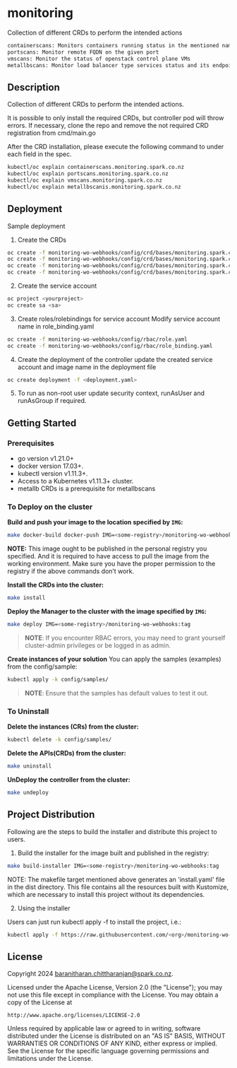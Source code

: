 # monitoring
Collection of different CRDs to perform the intended actions
```sh
containerscans: Monitors containers running status in the mentioned namespace
portscans: Monitor remote FQDN on the given port
vmscans: Monitor the status of openstack control plane VMs
metallbscans: Monitor load balancer type services status and its endpoints status and check service's external IP advertisement. Additionally checks remote BGP hops and its status from the kubernetes workers nodes
```

## Description
Collection of different CRDs to perform the intended actions.

It is possible to only install the required CRDs, but controller pod will throw errors. If necessary, clone the repo and remove the not required CRD registration from cmd/main.go

After the CRD installation, please execute the following command to under each field in the spec.
```sh
kubectl/oc explain containerscans.monitoring.spark.co.nz
kubectl/oc explain portscans.monitoring.spark.co.nz
kubectl/oc explain vmscans.monitoring.spark.co.nz
kubectl/oc explain metallbscanis.monitoring.spark.co.nz
```

## Deployment
Sample deployment
1. Create the CRDs
```sh
oc create -f monitoring-wo-webhooks/config/crd/bases/monitoring.spark.co.nz_containerscans.yaml
oc create -f monitoring-wo-webhooks/config/crd/bases/monitoring.spark.co.nz_portscans.yaml
oc create -f monitoring-wo-webhooks/config/crd/bases/monitoring.spark.co.nz_vmscans.yaml
oc create -f monitoring-wo-webhooks/config/crd/bases/monitoring.spark.co.nz_metallbscans.yaml
```
2. Create the service account
```sh
oc project <yourproject>
oc create sa <sa>
```
3. Create roles/rolebindings for service account
Modify service account name in role_binding.yaml
```sh
oc create -f monitoring-wo-webhooks/config/rbac/role.yaml
oc create -f monitoring-wo-webhooks/config/rbac/role_binding.yaml
```
4. Create the deployment of the controller
update the created service account and image name in the deployment file
```sh
oc create deployment -f <deployment.yaml>
```
5. To run as non-root user
update security context, runAsUser and runAsGroup if required.

## Getting Started

### Prerequisites
- go version v1.21.0+
- docker version 17.03+.
- kubectl version v1.11.3+.
- Access to a Kubernetes v1.11.3+ cluster.
- metallb CRDs is a prerequisite for metallbscans

### To Deploy on the cluster
**Build and push your image to the location specified by `IMG`:**

```sh
make docker-build docker-push IMG=<some-registry>/monitoring-wo-webhooks:tag
```

**NOTE:** This image ought to be published in the personal registry you specified.
And it is required to have access to pull the image from the working environment.
Make sure you have the proper permission to the registry if the above commands don’t work.

**Install the CRDs into the cluster:**

```sh
make install
```

**Deploy the Manager to the cluster with the image specified by `IMG`:**

```sh
make deploy IMG=<some-registry>/monitoring-wo-webhooks:tag
```

> **NOTE**: If you encounter RBAC errors, you may need to grant yourself cluster-admin
privileges or be logged in as admin.

**Create instances of your solution**
You can apply the samples (examples) from the config/sample:

```sh
kubectl apply -k config/samples/
```

>**NOTE**: Ensure that the samples has default values to test it out.

### To Uninstall
**Delete the instances (CRs) from the cluster:**

```sh
kubectl delete -k config/samples/
```

**Delete the APIs(CRDs) from the cluster:**

```sh
make uninstall
```

**UnDeploy the controller from the cluster:**

```sh
make undeploy
```

## Project Distribution

Following are the steps to build the installer and distribute this project to users.

1. Build the installer for the image built and published in the registry:

```sh
make build-installer IMG=<some-registry>/monitoring-wo-webhooks:tag
```

NOTE: The makefile target mentioned above generates an 'install.yaml'
file in the dist directory. This file contains all the resources built
with Kustomize, which are necessary to install this project without
its dependencies.

2. Using the installer

Users can just run kubectl apply -f <URL for YAML BUNDLE> to install the project, i.e.:

```sh
kubectl apply -f https://raw.githubusercontent.com/<org>/monitoring-wo-webhooks/<tag or branch>/dist/install.yaml
```

## License

Copyright 2024 baranitharan.chittharanjan@spark.co.nz.

Licensed under the Apache License, Version 2.0 (the "License");
you may not use this file except in compliance with the License.
You may obtain a copy of the License at

    http://www.apache.org/licenses/LICENSE-2.0

Unless required by applicable law or agreed to in writing, software
distributed under the License is distributed on an "AS IS" BASIS,
WITHOUT WARRANTIES OR CONDITIONS OF ANY KIND, either express or implied.
See the License for the specific language governing permissions and
limitations under the License.

